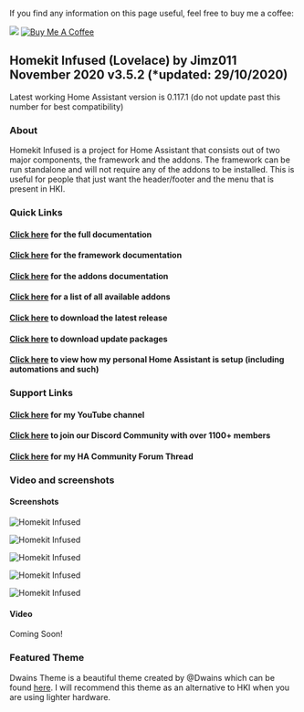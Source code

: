 If you find any information on this page useful, feel free to buy me a coffee: 

<a href="https://paypal.me/JimmySchings" target="_blank"><img src="https://github.com/jimz011/homekit-infused/blob/master/docs/paypal-donate-button.png" ></a>
<a href="https://www.buymeacoffee.com/w8Jnf6Hit" target="_blank"><img src="https://www.buymeacoffee.com/assets/img/custom_images/orange_img.png" alt="Buy Me A Coffee" style="height: auto !important;width: auto !important;" ></a>
## Homekit Infused (Lovelace) by Jimz011 November 2020 v3.5.2 (*updated: 29/10/2020)
Latest working Home Assistant version is 0.117.1 (do not update past this number for best compatibility)

### About
Homekit Infused is a project for Home Assistant that consists out of two major components, the framework and the addons. The framework can be run standalone and will not require any of the addons to be installed. This is useful for people that just want the header/footer and the menu that is present in HKI.

### Quick Links
#### [Click here](https://jimz011.github.io/homekit-infused/) for the full documentation
#### [Click here](https://jimz011.github.io/homekit-infused/framework.html) for the framework documentation
#### [Click here](https://jimz011.github.io/homekit-infused/addons.html) for the addons documentation
#### [Click here](https://github.com/jimz011/homekit-infused/blob/master/docs/addon_list.md) for a list of all available addons
#### [Click here](https://github.com/jimz011/homekit-infused/releases) to download the latest release
#### [Click here](https://github.com/jimz011/homekit-infused/tree/updates/) to download update packages
#### [Click here](https://github.com/jimz011/homekit-infused/tree/personal/) to view how my personal Home Assistant is setup (including automations and such)

### Support Links
#### [Click here](https://www.youtube.com/jimz011) for my YouTube channel
#### [Click here](https://discord.gg/7yt64uX) to join our Discord Community with over 1100+ members
#### [Click here](https://community.home-assistant.io/t/homekit-infused-hki-v0-13-3/117086/1) for my HA Community Forum Thread

### Video and screenshots
#### Screenshots

![Homekit Infused](docs/images/HiShoot_20200402_013646.png)

![Homekit Infused](docs/images/HiShoot_20200422_201852.png)

![Homekit Infused](docs/images/HiShoot_20200422_202500.png)

![Homekit Infused](docs/images/HiShoot_20200422_202526.png)

![Homekit Infused](docs/images/HiShoot_20200422_202622.png)

#### Video
Coming Soon!

### Featured Theme
Dwains Theme is a beautiful theme created by @Dwains which can be found [here](https://github.com/dwainscheeren/lovelace-dwains-theme). I will recommend this theme as an alternative to HKI when you are using lighter hardware.
